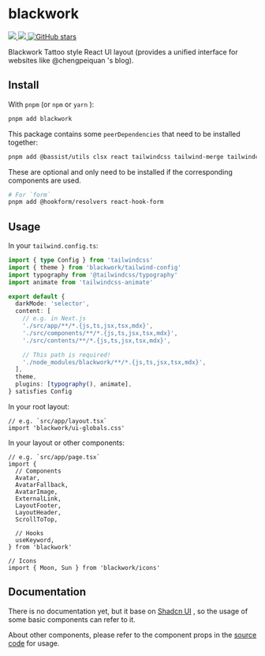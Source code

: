 # blackwork

<p>
  <a href='https://www.npmjs.com/package/blackwork'>
    <img src="https://img.shields.io/npm/v/blackwork?color=333&label=npm" />
  </a>
  <a href="https://www.npmjs.com/package/blackwork" target="__blank">
    <img src="https://img.shields.io/npm/dt/blackwork?color=333&label=downloads" />
  </a>
  <a href="https://github.com/chengpeiquan/blackwork" target="__blank">
    <img alt="GitHub stars" src="https://img.shields.io/github/stars/chengpeiquan/blackwork?style=social" />
  </a>
</p>

Blackwork Tattoo style React UI layout (provides a unified interface for websites like @chengpeiquan 's blog).

## Install

With `pnpm` (or `npm` or `yarn` ):

```bash
pnpm add blackwork
```

This package contains some `peerDependencies` that need to be installed together:

```bash
pnpm add @bassist/utils clsx react tailwindcss tailwind-merge tailwindcss-animate
```

These are optional and only need to be installed if the corresponding components are used.

```bash
# For `form`
pnpm add @hookform/resolvers react-hook-form
```

## Usage

In your `tailwind.config.ts`:

```ts
import { type Config } from 'tailwindcss'
import { theme } from 'blackwork/tailwind-config'
import typography from '@tailwindcss/typography'
import animate from 'tailwindcss-animate'

export default {
  darkMode: 'selector',
  content: [
    // e.g. in Next.js
    './src/app/**/*.{js,ts,jsx,tsx,mdx}',
    './src/components/**/*.{js,ts,jsx,tsx,mdx}',
    './src/contents/**/*.{js,ts,jsx,tsx,mdx}',

    // This path is required!
    './node_modules/blackwork/**/*.{js,ts,jsx,tsx,mdx}',
  ],
  theme,
  plugins: [typography(), animate],
} satisfies Config
```

In your root layout:

```tsx
// e.g. `src/app/layout.tsx`
import 'blackwork/ui-globals.css'
```

In your layout or other components:

```tsx
// e.g. `src/app/page.tsx`
import {
  // Components
  Avatar,
  AvatarFallback,
  AvatarImage,
  ExternalLink,
  LayoutFooter,
  LayoutHeader,
  ScrollToTop,

  // Hooks
  useKeyword,
} from 'blackwork'

// Icons
import { Moon, Sun } from 'blackwork/icons'
```

## Documentation

There is no documentation yet, but it base on [Shadcn UI](https://ui.shadcn.com/docs/components) , so the usage of some basic components can refer to it.

About other components, please refer to the component props in the [source code](https://github.com/chengpeiquan/blackwork/tree/main/src) for usage.
